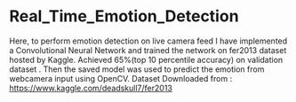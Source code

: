 # Real_Time_Emotion_Detection

Here, to perform emotion detection on live camera feed I have implemented a Convolutional Neural Network and trained the network on fer2013 dataset hosted by Kaggle.
Achieved 65%(top 10 percentile accuracy) on validation dataset .
Then the saved model was used to predict the emotion from webcamera input using OpenCV.
Dataset Downloaded from : https://www.kaggle.com/deadskull7/fer2013
